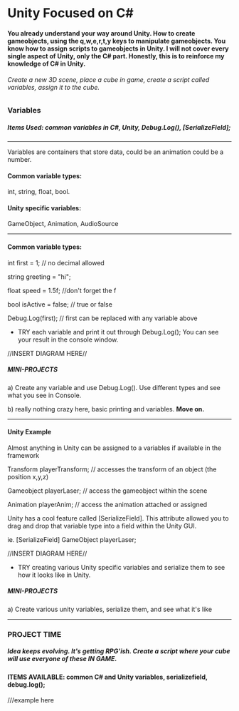 # Unity Focused on C#

#### You already understand your way around Unity. How to create gameobjects, using the q,w,e,r,t,y keys to manipulate gameobjects. You know how to assign scripts to gameobjects in Unity. I will not cover every single aspect of Unity, only the C# part. Honestly, this is to reinforce my knowledge of C# in Unity.

###### Create a new 3D scene, place a cube in game, create a script called variables, assign it to the cube.


### Variables
##### Items Used: common variables in C#, Unity, Debug.Log(), [SerializeField];

---

Variables are containers that store data, could be an animation could be a number.

#### Common variable types:
int, string, float, bool.

#### Unity specific variables:
GameObject, Animation, AudioSource

---

#### Common variable types:

  int first = 1; // no decimal allowed

  string greeting = "hi";

  float speed = 1.5f; //don't forget the f

  bool isActive = false; // true or false
  
  Debug.Log(first); // first can be replaced with any variable above
  
  - TRY each variable and print it out through Debug.Log(); You can see your result in the console window.
  
  //INSERT DIAGRAM HERE//  
  
  ##### MINI-PROJECTS
  
  a) Create any variable and use Debug.Log(). Use different types and see what you see in Console.
  
  b) really nothing crazy here, basic printing and variables. **Move on.**
  
  
---

#### Unity Example

Almost anything in Unity can be assigned to a variables if available in the framework

Transform playerTransform; // accesses the transform of an object (the position x,y,z)

Gameobject playerLaser; // access the gameobject within the scene

Animation playerAnim; // access the animation attached or assigned

Unity has a cool feature called [SerializeField]. This attribute allowed you to drag and drop that variable type into a field within the Unity GUI.

  ie. [SerializeField] GameObject playerLaser;

//INSERT DIAGRAM HERE//

- TRY creating various Unity specific variables and serialize them to see how it looks like in Unity.

##### MINI-PROJECTS

a)  Create various unity variables, serialize them, and see what it's like

---

### PROJECT TIME

##### Idea keeps evolving. It's getting RPG'ish. Create a script where your cube will use everyone of these IN GAME.

#### ITEMS AVAILABLE: common C# and Unity variables, serializefield, debug.log();

///example here
